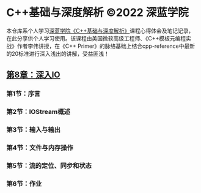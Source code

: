 # C++基础与深度解析 ©2022 深蓝学院
本仓库系个人学习[深蓝学院《C++基础与深度解析》](https://www.shenlanxueyuan.com/course/463)课程心得体会及笔记记录，在此分享供个人学习使用。该课程由美国微软高级工程师、《C++模板元编程实战》作者李伟讲授，在《C++ Primer》的脉络基础上结合cpp-reference中最新的20标准进行深入浅出的讲解，受益匪浅！

## 

## [第8章：深入IO](./doc/ch08_深入IO.md)

### 第1节：序言

### 第2节：IOStream概述

### 第3节：输入与输出

### 第4节：文件与内存操作

### 第5节：流的定位、同步和状态

### 第6节：作业

